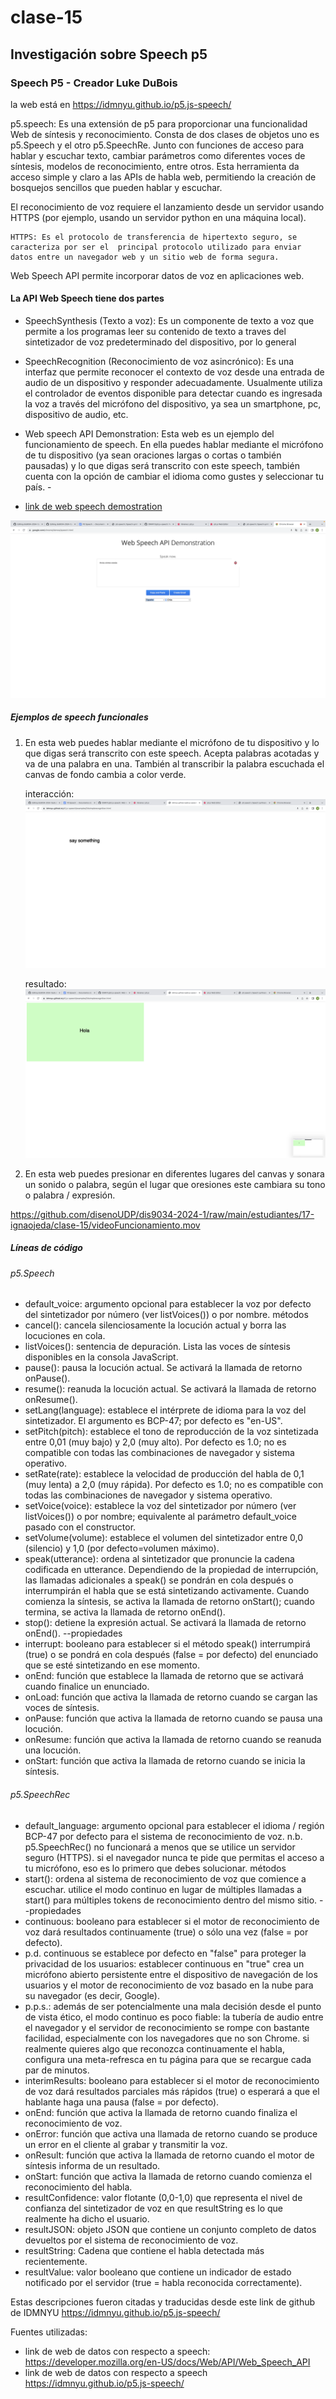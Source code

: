 # clase-15

## Investigación sobre Speech p5

### Speech P5 - Creador Luke DuBois

la web está en <https://idmnyu.github.io/p5.js-speech/>

p5.speech: Es una extensión de p5 para proporcionar una funcionalidad Web de síntesis y reconocimiento. Consta de dos clases de objetos uno es p5.Speech y el otro p5.SpeechRe. Junto con funciones de acceso para hablar y escuchar texto, cambiar parámetros como diferentes voces de síntesis, modelos de reconocimiento, entre otros. Esta herramienta da acceso simple y claro a las APIs de habla web, permitiendo la creación de bosquejos sencillos que pueden hablar y escuchar.

El reconocimiento de voz requiere el lanzamiento desde un servidor usando HTTPS (por ejemplo, usando un servidor python en una máquina local).

    HTTPS: Es el protocolo de transferencia de hipertexto seguro, se caracteriza por ser el  principal protocolo utilizado para enviar datos entre un navegador web y un sitio web de forma segura.
  
Web Speech API permite incorporar datos de voz en aplicaciones web.

#### La API Web Speech tiene dos partes

- SpeechSynthesis (Texto a voz):  Es un componente de texto a voz que permite a los programas leer su contenido de texto a traves del sintetizador de voz predeterminado del dispositivo, por lo general

- SpeechRecognition (Reconocimiento de voz asincrónico): Es una interfaz que permite reconocer el contexto de voz desde una entrada de audio de un dispositivo y responder adecuadamente. Usualmente utiliza el controlador de eventos disponible para detectar cuando es ingresada la voz a través del micrófono del dispositivo, ya sea un smartphone, pc, dispositivo de audio, etc.

- Web speech API Demonstration: Esta web es un ejemplo del funcionamiento de speech. En ella puedes hablar mediante el micrófono de tu dispositivo (ya sean oraciones largas o cortas o también pausadas) y lo que digas será transcrito con este speech, también cuenta con la opción de cambiar el idioma como gustes y seleccionar tu país.  -
- [link de web speech demostration](https://www.google.com/chrome/demos/speech.html)  

![img ss1](./Img_1.png)

##### Ejemplos de speech funcionales

1. En esta web puedes hablar mediante el micrófono de tu dispositivo y lo que digas será transcrito con este speech. Acepta palabras acotadas y va de una palabra en una. También al transcribir la palabra escuchada el canvas de fondo cambia a color verde.

    interacción:
    ![img ss2](./Img_2.png)

    resultado:
    ![img ss3](./Img_3.png)

2. En esta web puedes presionar en diferentes lugares del canvas y sonara un sonido o palabra, según el lugar que oresiones este cambiara su tono o palabra / expresión.

<https://github.com/disenoUDP/dis9034-2024-1/raw/main/estudiantes/17-ignaojeda/clase-15/videoFuncionamiento.mov>

##### Líneas de código

###### p5.Speech

- default_voice: argumento opcional para establecer la voz por defecto del sintetizador por número (ver listVoices()) o por nombre.
métodos
- cancel(): cancela silenciosamente la locución actual y borra las locuciones en cola.
- listVoices(): sentencia de depuración. Lista las voces de síntesis disponibles en la consola JavaScript.
- pause(): pausa la locución actual. Se activará la llamada de retorno onPause().
- resume(): reanuda la locución actual. Se activará la llamada de retorno onResume().
- setLang(language): establece el intérprete de idioma para la voz del sintetizador. El argumento es BCP-47; por defecto es "en-US".
- setPitch(pitch): establece el tono de reproducción de la voz sintetizada entre 0,01 (muy bajo) y 2,0 (muy alto). Por defecto es 1.0; no es compatible con todas las combinaciones de navegador y sistema operativo.
- setRate(rate): establece la velocidad de producción del habla de 0,1 (muy lenta) a 2,0 (muy rápida). Por defecto es 1.0; no es compatible con todas las combinaciones de navegador y sistema operativo.
- setVoice(voice): establece la voz del sintetizador por número (ver listVoices()) o por nombre; equivalente al parámetro default_voice pasado con el constructor.
- setVolume(volume): establece el volumen del sintetizador entre 0,0 (silencio) y 1,0 (por defecto=volumen máximo).
- speak(utterance): ordena al sintetizador que pronuncie la cadena codificada en utterance. Dependiendo de la propiedad de interrupción, las llamadas adicionales a speak() se pondrán en cola después o interrumpirán el habla que se está sintetizando activamente. Cuando comienza la síntesis, se activa la llamada de retorno onStart(); cuando termina, se activa la llamada de retorno onEnd().
- stop(): detiene la expresión actual. Se activará la llamada de retorno onEnd().
--propiedades
- interrupt: booleano para establecer si el método speak() interrumpirá (true) o se pondrá en cola después (false = por defecto) del enunciado que se esté sintetizando en ese momento.
- onEnd: función que establece la llamada de retorno que se activará cuando finalice un enunciado.
- onLoad: función que activa la llamada de retorno cuando se cargan las voces de síntesis.
- onPause: función que activa la llamada de retorno cuando se pausa una locución.
- onResume: función que activa la llamada de retorno cuando se reanuda una locución.
- onStart: función que activa la llamada de retorno cuando se inicia la síntesis.

###### p5.SpeechRec

- default_language: argumento opcional para establecer el idioma / región BCP-47 por defecto para el sistema de reconocimiento de voz.
n.b. p5.SpeechRec() no funcionará a menos que se utilice un servidor seguro (HTTPS). si el navegador nunca te pide que permitas el acceso a tu micrófono, eso es lo primero que debes solucionar.
métodos
- start(): ordena al sistema de reconocimiento de voz que comience a escuchar. utilice el modo continuo en lugar de múltiples llamadas a start() para múltiples tokens de reconocimiento dentro del mismo sitio.
--propiedades
- continuous: booleano para establecer si el motor de reconocimiento de voz dará resultados continuamente (true) o sólo una vez (false = por defecto).
- p.d. continuous se establece por defecto en "false" para proteger la privacidad de los usuarios: establecer continuous en "true" crea un micrófono abierto persistente entre el dispositivo de navegación de los usuarios y el motor de reconocimiento de voz basado en la nube para su navegador (es decir, Google).
- p.p.s.: además de ser potencialmente una mala decisión desde el punto de vista ético, el modo continuo es poco fiable: la tubería de audio entre el navegador y el servidor de reconocimiento se rompe con bastante facilidad, especialmente con los navegadores que no son Chrome. si realmente quieres algo que reconozca continuamente el habla, configura una meta-refresca en tu página para que se recargue cada par de minutos.
- interimResults: booleano para establecer si el motor de reconocimiento de voz dará resultados parciales más rápidos (true) o esperará a que el hablante haga una pausa (false = por defecto).
- onEnd: función que activa la llamada de retorno cuando finaliza el reconocimiento de voz.
- onError: función que activa una llamada de retorno cuando se produce un error en el cliente al grabar y transmitir la voz.
- onResult: función que activa la llamada de retorno cuando el motor de síntesis informa de un resultado.
- onStart: función que activa la llamada de retorno cuando comienza el reconocimiento del habla.
- resultConfidence: valor flotante (0,0-1,0) que representa el nivel de confianza del sintetizador de voz en que resultString es lo que realmente ha dicho el usuario.
- resultJSON: objeto JSON que contiene un conjunto completo de datos devueltos por el sistema de reconocimiento de voz.
- resultString: Cadena que contiene el habla detectada más recientemente.
- resultValue: valor booleano que contiene un indicador de estado notificado por el servidor (true = habla reconocida correctamente).

Estas descripciones fueron citadas y traducidas desde este link de github de IDMNYU <https://idmnyu.github.io/p5.js-speech/>

Fuentes utilizadas:

- link de web de datos con respecto a speech: <https://developer.mozilla.org/en-US/docs/Web/API/Web_Speech_API>
- link de web de datos con respecto a speech <https://idmnyu.github.io/p5.js-speech/>
